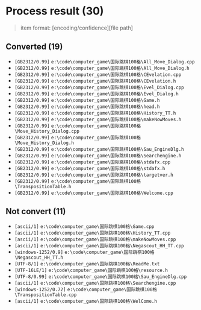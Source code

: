# Process result (30)

> item format: [encoding/confidence][file path]

## Converted (19)

- `[GB2312/0.99]` `e:\code\computer_game\国际跳棋100格\All_Move_Dialog.cpp`
- `[GB2312/0.99]` `e:\code\computer_game\国际跳棋100格\All_Move_Dialog.h`
- `[GB2312/0.99]` `e:\code\computer_game\国际跳棋100格\CEvelation.cpp`
- `[GB2312/0.99]` `e:\code\computer_game\国际跳棋100格\CEvelation.h`
- `[GB2312/0.99]` `e:\code\computer_game\国际跳棋100格\Evel_Dialog.cpp`
- `[GB2312/0.99]` `e:\code\computer_game\国际跳棋100格\Evel_Dialog.h`
- `[GB2312/0.99]` `e:\code\computer_game\国际跳棋100格\Game.h`
- `[GB2312/0.99]` `e:\code\computer_game\国际跳棋100格\head.h`
- `[GB2312/0.99]` `e:\code\computer_game\国际跳棋100格\History_TT.h`
- `[GB2312/0.99]` `e:\code\computer_game\国际跳棋100格\makeNowMoves.h`
- `[GB2312/0.99]` `e:\code\computer_game\国际跳棋100格\Move_History_Dialog.cpp`
- `[GB2312/0.99]` `e:\code\computer_game\国际跳棋100格\Move_History_Dialog.h`
- `[GB2312/0.99]` `e:\code\computer_game\国际跳棋100格\Sau_EngineDlg.h`
- `[GB2312/0.99]` `e:\code\computer_game\国际跳棋100格\Searchengine.h`
- `[GB2312/0.99]` `e:\code\computer_game\国际跳棋100格\stdafx.cpp`
- `[GB2312/0.99]` `e:\code\computer_game\国际跳棋100格\stdafx.h`
- `[GB2312/0.99]` `e:\code\computer_game\国际跳棋100格\targetver.h`
- `[GB2312/0.99]` `e:\code\computer_game\国际跳棋100格\TranspositionTable.h`
- `[GB2312/0.99]` `e:\code\computer_game\国际跳棋100格\Welcome.cpp`

## Not convert (11)

- `[ascii/1]` `e:\code\computer_game\国际跳棋100格\Game.cpp`
- `[ascii/1]` `e:\code\computer_game\国际跳棋100格\History_TT.cpp`
- `[ascii/1]` `e:\code\computer_game\国际跳棋100格\makeNowMoves.cpp`
- `[ascii/1]` `e:\code\computer_game\国际跳棋100格\Negascout_HH_TT.cpp`
- `[windows-1252/0.9]` `e:\code\computer_game\国际跳棋100格\Negascout_HH_TT.h`
- `[UTF-8/1]` `e:\code\computer_game\国际跳棋100格\ReadMe.txt`
- `[UTF-16LE/1]` `e:\code\computer_game\国际跳棋100格\resource.h`
- `[UTF-8/0.99]` `e:\code\computer_game\国际跳棋100格\Sau_EngineDlg.cpp`
- `[ascii/1]` `e:\code\computer_game\国际跳棋100格\Searchengine.cpp`
- `[windows-1252/0.72]` `e:\code\computer_game\国际跳棋100格\TranspositionTable.cpp`
- `[ascii/1]` `e:\code\computer_game\国际跳棋100格\WelCome.h`
